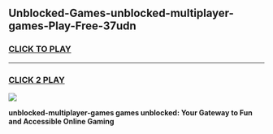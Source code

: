 
## Unblocked-Games-unblocked-multiplayer-games-Play-Free-37udn
<h3>
<a href="https://premium76.site?title=unblocked-multiplayer-games&ref=10A">CLICK TO PLAY</a></h3>
<hr>

<h3>
<a href="https://premium76.site?title=unblocked-multiplayer-games&ref=10A">CLICK 2 PLAY</a>
  
</h3>

<a href="https://premium76.site?title=unblocked-multiplayer-games&ref=10A"><img src="https://clearcache.store/games.png"></a>


**unblocked-multiplayer-games games unblocked: Your Gateway to Fun and Accessible Online Gaming**
